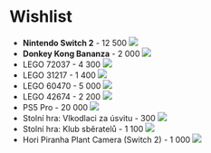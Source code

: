 # Wishlist

* **Nintendo Switch 2** - 12 500
![](https://cdn.alza.cz/Foto/ImgGalery/Image/nintendo-switch-2-key-art.jpg)
* **Donkey Kong Bananza** - 2 000
![](https://www.herni-svet.cz/shopFiles/16x9-DonkeyKongBananza.jpg)
* LEGO 72037 - 4 300
![](https://www.lego.com/cdn/cs/set/assets/blt9b9bd9113f7f11d9/72037_Prod_en-gb.png?fit=bounds&format=jpg&quality=80&width=1500&height=1500&dpr=1)
* LEGO 31217 - 1 400
![](https://www.lego.com/cdn/cs/set/assets/blt939b9df42aef7bf1/31217_Prod_en-gb.png)
* LEGO 60470 - 5 000
![](https://www.lego.com/cdn/cs/set/assets/blt8d1fd294abc61695/60470_Prod_en-gb.png?fit=bounds&format=jpg&quality=80&width=1500&height=1500&dpr=1)
* LEGO 42674 - 2 200
![]([https://www.briky.cz/storage/sets/42674/images/1.jpg?174654773](https://preview.redd.it/42674-comic-book-game-shop-source-official-reveal-v0-so3wzrijp9ye1.jpeg?width=1080&crop=smart&auto=webp&s=a5264bce52613a478e8f5012955c93ffce191032))
* PS5 Pro - 20 000
![](https://cdn.alza.cz/Foto/ImgGalery/Image/playstation-5-pro-design_1.jpg)
* Stolní hra: Vlkodlaci za úsvitu - 300
![](https://www.sparkys.cz/data/cache/thumb_1200-630-12-0/products/1117884/d809c9a9edc2439af29cb58e02f49277/958-275533_1.jpg?s=2350307626e56cc2b7fe8d107306b6e7)
* Stolní hra: Klub sběratelů - 1 100
![](https://admin.planetaher.cz/upload/product-images/1000x1000/klub-sberatelu-4.jpg)
* Hori Piranha Plant Camera (Switch 2) - 1 000
![](https://store.nintendo.co.za/cdn/shop/files/Packshot_PNG_1000x1000_png.jpg?v=1743746415)

